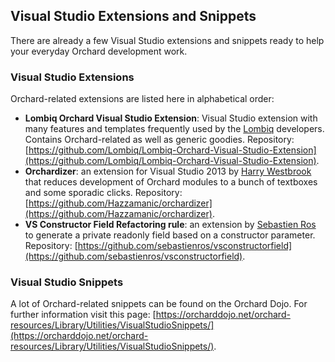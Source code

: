 ## Visual Studio Extensions and Snippets

There are already a few Visual Studio extensions and snippets ready to help your everyday Orchard development work.

### Visual Studio Extensions

Orchard-related extensions are listed here in alphabetical order:

  * **Lombiq Orchard Visual Studio Extension**: Visual Studio extension with many features and templates frequently used by the [Lombiq](http://lombiq.com) developers. Contains Orchard-related as well as generic goodies. Repository: [https://github.com/Lombiq/Lombiq-Orchard-Visual-Studio-Extension](https://github.com/Lombiq/Lombiq-Orchard-Visual-Studio-Extension).
  * **Orchardizer**: an extension for Visual Studio 2013 by [Harry Westbrook](http://arkleseizure.net) that reduces development of Orchard modules to a bunch of textboxes and some sporadic clicks. Repository: [https://github.com/Hazzamanic/orchardizer](https://github.com/Hazzamanic/orchardizer).
  * **VS Constructor Field Refactoring rule**: an extension by [Sebastien Ros](http://sebastienros.com/) to generate a private readonly field based on a constructor parameter. Repository: [https://github.com/sebastienros/vsconstructorfield](https://github.com/sebastienros/vsconstructorfield).

### Visual Studio Snippets

A lot of Orchard-related snippets can be found on the Orchard Dojo. For further information visit this page: [https://orcharddojo.net/orchard-resources/Library/Utilities/VisualStudioSnippets/](https://orcharddojo.net/orchard-resources/Library/Utilities/VisualStudioSnippets/).